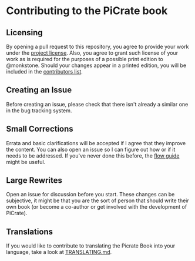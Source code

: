 # Contributing to the PiCrate book

## Licensing

By opening a pull request to this repository, you agree to provide your work under the [project license](LICENSE.adoc). Also, you agree to grant such license of your work as is required for the purposes of a possible print edition to @monkstone. Should your changes appear in a printed edition, you will be included in the [contributors list](book/contributors.adoc).

## Creating an Issue

Before creating an issue, please check that there isn't already a similar one in the bug tracking system.

## Small Corrections

Errata and basic clarifications will be accepted if I agree that they improve the content. You can also open an issue so I can figure out how or if it needs to be addressed. If you've never done this before, the [flow guide](https://guides.github.com/introduction/flow/) might be useful.

## Large Rewrites

Open an issue for discussion before you start. These changes can be subjective, it might be that you are the sort of person that should write their own book (or become a co-author or get involved with the development of PiCrate).

## Translations

If you would like to contribute to translating the Picrate Book into your language, take a look at [TRANSLATING.md](TRANSLATING.md).

